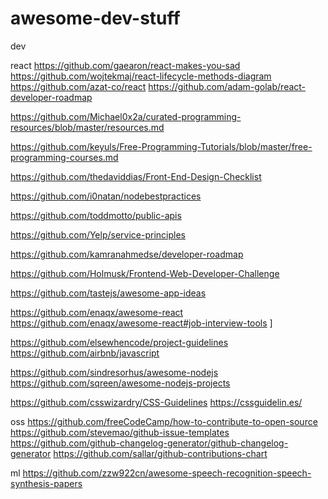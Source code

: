 # awesome-dev-stuff

dev

react
https://github.com/gaearon/react-makes-you-sad
https://github.com/wojtekmaj/react-lifecycle-methods-diagram
https://github.com/azat-co/react
https://github.com/adam-golab/react-developer-roadmap

https://github.com/Michael0x2a/curated-programming-resources/blob/master/resources.md

https://github.com/keyuls/Free-Programming-Tutorials/blob/master/free-programming-courses.md


https://github.com/thedaviddias/Front-End-Design-Checklist


https://github.com/i0natan/nodebestpractices


https://github.com/toddmotto/public-apis

https://github.com/Yelp/service-principles

https://github.com/kamranahmedse/developer-roadmap

https://github.com/Holmusk/Frontend-Web-Developer-Challenge

https://github.com/tastejs/awesome-app-ideas

https://github.com/enaqx/awesome-react
https://github.com/enaqx/awesome-react#job-interview-tools
]

https://github.com/elsewhencode/project-guidelines
https://github.com/airbnb/javascript

https://github.com/sindresorhus/awesome-nodejs
https://github.com/sqreen/awesome-nodejs-projects

https://github.com/csswizardry/CSS-Guidelines
https://cssguidelin.es/

oss
https://github.com/freeCodeCamp/how-to-contribute-to-open-source
https://github.com/stevemao/github-issue-templates
https://github.com/github-changelog-generator/github-changelog-generator
https://github.com/sallar/github-contributions-chart



ml
https://github.com/zzw922cn/awesome-speech-recognition-speech-synthesis-papers


